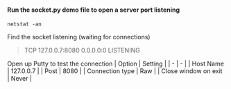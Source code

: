 #### Run the socket.py demo file to open a server port listening
`netstat -an`

Find the socket listening (waiting for connections)
> TCP    127.0.0.7:8080         0.0.0.0:0              LISTENING

Open up Putty to test the connection
| Option | Setting |
| - | - | 
| Host Name | 127.0.0.7 |
| Post | 8080 |
| Connection type | Raw |
| Close window on exit | Never |


